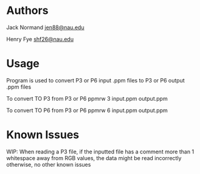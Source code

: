 # Authors
Jack Normand 
jen88@nau.edu

Henry Fye
shf26@nau.edu
# Usage
Program is used to convert P3 or P6 input .ppm files to P3 or P6 output .ppm files

To convert TO P3 from P3 or P6
ppmrw 3 input.ppm output.ppm

To convert TO P6 from P3 or P6
ppmrw 6 input.ppm output.ppm

# Known Issues
WIP: When reading a P3 file, if the inputted file has a comment more than 1 whitespace away from RGB values, the data might be read incorrectly
otherwise, no other known issues
